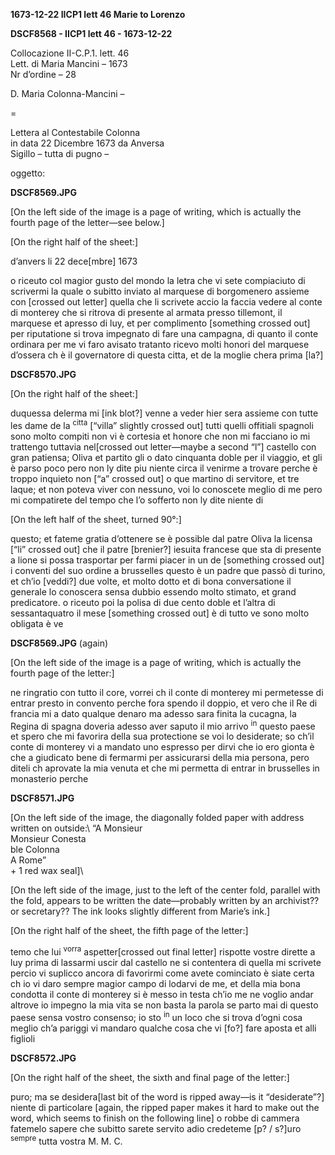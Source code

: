**1673-12-22 IICP1 lett 46 Marie to Lorenzo**

**DSCF8568 - IICP1 lett 46 - 1673-12-22**

Collocazione II-C.P.1. lett. 46\
Lett. di Maria Mancini – 1673\
Nr d’ordine – 28

D. Maria Colonna-Mancini –

=

Lettera al Contestabile Colonna\
in data	22 Dicembre 1673 da Anversa\
Sigillo – tutta di pugno –

oggetto:

**DSCF8569.JPG**

[On the left side of the image is a page of writing, which is actually the fourth page of the letter—see below.]

[On the right half of the sheet:]

d’anvers li 22 dece[mbre] 1673

o riceuto col magior gusto del mondo la letra che vi sete compiaciuto di scrivermi la quale o subitto inviato al marquese di borgomenero assieme con [crossed out letter] quella che li scrivete accio la faccia vedere al conte di monterey che si ritrova di presente al armata presso tillemont, il marquese et apresso di luy, et per complimento [something crossed out] per riputatione si trova impegnato di fare una campagna, di quanto il conte ordinara per me vi faro avisato tratanto ricevo molti honori del marquese d’ossera ch è il governatore di questa citta, et de la moglie chera prima [la?]

**DSCF8570.JPG**

[On the right half of the sheet:]

duquessa delerma mi [ink blot?] venne a veder hier sera assieme con tutte les dame de la <sup>citta</sup> [“villa” slightly crossed out] tutti quelli offitiali spagnoli sono molto compiti non vi è cortesia et honore che non mi facciano io mi trattengo tuttavia nel[crossed out letter—maybe a second “l”] castello con gran patiensa; Oliva et partito gli o dato cinquanta doble per il viaggio, et gli è parso poco pero non ly dite piu niente circa il venirme a trovare perche è troppo inquieto non [“a” crossed out] o que martino di servitore, et tre laque; et non poteva viver con nessuno, voi lo conoscete meglio di me pero mi compatirete del tempo che l’o sofferto non ly dite niente di

[On the left half of the sheet, turned 90°:]

questo; et fateme gratia d’ottenere se è possible dal patre Oliva la licensa [“li” crossed out] che il patre [brenier?] iesuita francese que sta di presente a lione si possa trasportar per farmi piacer in un de [something crossed out] i conventi del suo ordine a brusselles questo è un padre que passò di turino, et ch’io [veddi?] due volte, et molto dotto et di bona conversatione il generale lo conoscera sensa dubbio essendo molto stimato, et grand predicatore. o riceuto poi la polisa di due cento doble et l’altra di sessantaquatro il mese [something crossed out] è di tutto ve sono molto obligata è ve

**DSCF8569.JPG** (again)

[On the left side of the image is a page of writing, which is actually the fourth page of the letter:]

ne ringratio con tutto il core, vorrei ch il conte di monterey mi permetesse di entrar presto in convento perche fora spendo il doppio, et vero che il Re di francia mi a dato qualque denaro ma adesso sara finita la cucagna, la Regina di spagna doveria adesso aver saputo il mio arrivo <sup>in</sup> questo paese et spero che mi favorira della sua protectione se voi lo desiderate; so ch’il conte di monterey vi a mandato uno espresso per dirvi che io ero gionta è che a giudicato bene di fermarmi per assicurarsi della mia persona, pero diteli ch aprovate la mia venuta et che mi permetta di entrar in brusselles in monasterio perche

**DSCF8571.JPG**

[On the left side of the image, the diagonally folded paper with address written on outside:\ 
“A Monsieur\
Monsieur Conesta\
ble Colonna\
A Rome”\
\+ 1 red wax seal]\

[On the left side of the image, just to the left of the center fold, parallel with the fold, appears to be written the date—probably written by an archivist?? or secretary?? The ink looks slightly different from Marie’s ink.]

[On the right half of the sheet, the fifth page of the letter:]

temo che lui <sup>vorra</sup> aspetter[crossed out final letter] rispotte vostre dirette a luy prima di lassarmi uscir dal castello ne si contentera di quella mi scrivete percio vi suplicco ancora di favorirmi come avete cominciato è siate certa ch io vi daro sempre magior campo di lodarvi de me, et della mia bona condotta il conte di monterey si è messo in testa ch’io me ne voglio andar altrove io impegno la mia vita se non basta la parola se parto mai di questo paese sensa vostro consenso; io sto <sup>in</sup> un loco che si trova d’ogni cosa meglio ch’a pariggi vi mandaro qualche cosa che vi [fo?] fare aposta et alli figlioli

**DSCF8572.JPG**

[On the right half of the sheet, the sixth and final page of the letter:]

puro; ma se desidera[last bit of the word is ripped away—is it “desiderate”?] niente di particolare [again, the ripped paper makes it hard to make out the word, which seems to finish on the following line] o robbe di cammera fatemelo sapere che subitto sarete servito adio credeteme [p? / s?]uro <sup>sempre</sup> tutta vostra   M. M. C.